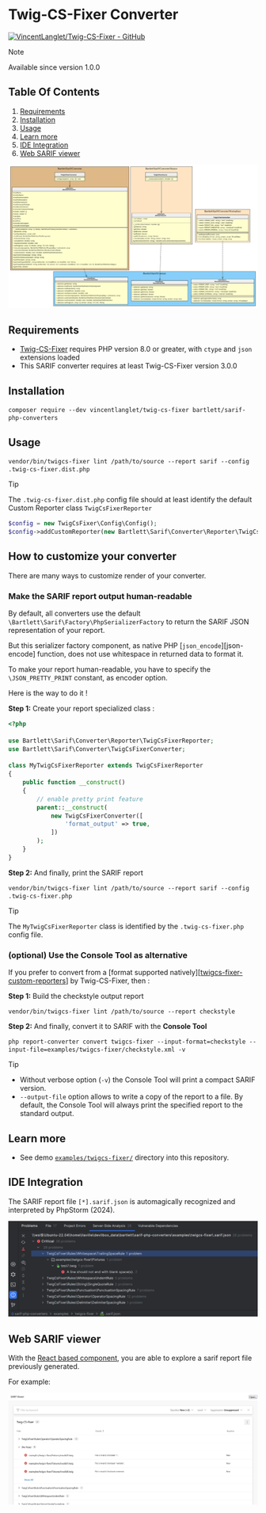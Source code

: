 <!-- markdownlint-disable MD013 -->
# Twig-CS-Fixer Converter

[![VincentLanglet/Twig-CS-Fixer - GitHub](https://gh-card.dev/repos/VincentLanglet/Twig-CS-Fixer.svg?fullname=)](https://github.com/VincentLanglet/Twig-CS-Fixer)

> [!NOTE]
>
> Available since version 1.0.0

## Table Of Contents

1. [Requirements](#requirements)
2. [Installation](#installation)
3. [Usage](#usage)
4. [Learn more](#learn-more)
5. [IDE Integration](#ide-integration)
6. [Web SARIF viewer](#web-sarif-viewer)

![twig_cs_fixer converter](../assets/images/converter-twigcs-fixer.graphviz.svg)

## Requirements

* [Twig-CS-Fixer][twigcs-fixer] requires PHP version 8.0 or greater, with `ctype` and `json` extensions loaded
* This SARIF converter requires at least Twig-CS-Fixer version 3.0.0

## Installation

```shell
composer require --dev vincentlanglet/twig-cs-fixer bartlett/sarif-php-converters
```

## Usage

```shell
vendor/bin/twigcs-fixer lint /path/to/source --report sarif --config .twig-cs-fixer.dist.php
```

> [!TIP]
>
> The `.twig-cs-fixer.dist.php` config file should at least identify the default Custom Reporter class `TwigCsFixerReporter`
>
> ```php
> $config = new TwigCsFixer\Config\Config();
> $config->addCustomReporter(new Bartlett\Sarif\Converter\Reporter\TwigCsFixerReporter());
> ```
>
## How to customize your converter

There are many ways to customize render of your converter.

### Make the SARIF report output human-readable

By default, all converters use the default `\Bartlett\Sarif\Factory\PhpSerializerFactory`
to return the SARIF JSON representation of your report.

But this serializer factory component, as native PHP [`json_encode`][json-encode] function,
does not use whitespace in returned data to format it.

To make your report human-readable, you have to specify the `\JSON_PRETTY_PRINT` constant, as encoder option.

Here is the way to do it !

**Step 1:** Create your report specialized class :

```php
<?php

use Bartlett\Sarif\Converter\Reporter\TwigCsFixerReporter;
use Bartlett\Sarif\Converter\TwigCsFixerConverter;

class MyTwigCsFixerReporter extends TwigCsFixerReporter
{
    public function __construct()
    {
        // enable pretty print feature
        parent::__construct(
            new TwigCsFixerConverter([
                'format_output' => true,
            ])
        );
    }
}
```

**Step 2:** And finally, print the SARIF report

```shell
vendor/bin/twigcs-fixer lint /path/to/source --report sarif --config .twig-cs-fixer.php
```

> [!TIP]
>
> The `MyTwigCsFixerReporter` class is identified by the `.twig-cs-fixer.php` config file.

### (optional) Use the Console Tool as alternative

If you prefer to convert from a [format supported natively][[twigcs-fixer-custom-reporters]] by Twig-CS-Fixer, then :

**Step 1:** Build the checkstyle output report

```shell
vendor/bin/twigcs-fixer lint /path/to/source --report checkstyle
```

**Step 2:** And finally, convert it to SARIF with the **Console Tool**

```shell
php report-converter convert twigcs-fixer --input-format=checkstyle --input-file=examples/twigcs-fixer/checkstyle.xml -v
```

> [!TIP]
>
> * Without verbose option (`-v`) the Console Tool will print a compact SARIF version.
> * `--output-file` option allows to write a copy of the report to a file. By default, the Console Tool will always print the specified report to the standard output.

## Learn more

* See demo [`examples/twigcs-fixer/`][example-folder] directory into this repository.

## IDE Integration

The SARIF report file `[*].sarif.json` is automagically recognized and interpreted by PhpStorm (2024).

![PHPStorm integration](../assets/images/phpstorm-twig-cs-fixer.png)

## Web SARIF viewer

With the [React based component][sarif-web-component], you are able to explore a sarif report file previously generated.

For example:

![sarif-web-twig-cs-fixer](../assets/images/sarif-web-twig-cs-fixer.png)

[example-folder]: https://github.com/llaville/sarif-php-sdk/blob/1.0/examples/twigcs-fixer/
[twigcs-fixer]: https://github.com/VincentLanglet/Twig-CS-Fixer
[sarif-web-component]: https://github.com/Microsoft/sarif-web-component
[twigcs-fixer-custom-reporters]: https://github.com/VincentLanglet/Twig-CS-Fixer/blob/main/docs/configuration.md#custom-reporters
